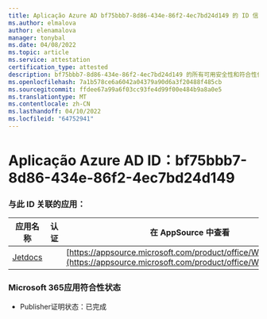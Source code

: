 ```yaml
---
title: Aplicação Azure AD bf75bbb7-8d86-434e-86f2-4ec7bd24d149 的 ID 信息
ms.author: elmalova
author: elenamalova
manager: tonybal
ms.date: 04/08/2022
ms.topic: article
ms.service: attestation
certification_type: attested
description: bf75bbb7-8d86-434e-86f2-4ec7bd24d149 的所有可用安全性和符合性信息信息。
ms.openlocfilehash: 7a1b578ce6a6042a04379a90d6a3f20488f485cb
ms.sourcegitcommit: ffdee67a99a6f03cc93fe4d99f00e484b9a8a0e5
ms.translationtype: MT
ms.contentlocale: zh-CN
ms.lasthandoff: 04/10/2022
ms.locfileid: "64752941"
---
```

# <a name="azure-app-id-bf75bbb7-8d86-434e-86f2-4ec7bd24d149"></a>Aplicação Azure AD ID：bf75bbb7-8d86-434e-86f2-4ec7bd24d149


### <a name="apps-associated-with-this-id"></a>与此 ID 关联的应用：
| **应用名称** | **认证** | **在 AppSource 中查看** |
|--------------|---------------|-----------------------|
| [Jetdocs](../forward/WA200002236.md) |  | [https://appsource.microsoft.com/product/office/WA200002236](https://appsource.microsoft.com/product/office/WA200002236) |

### <a name="microsoft-365-app-compliance-status"></a>Microsoft 365应用符合性状态
- Publisher证明状态：已完成
